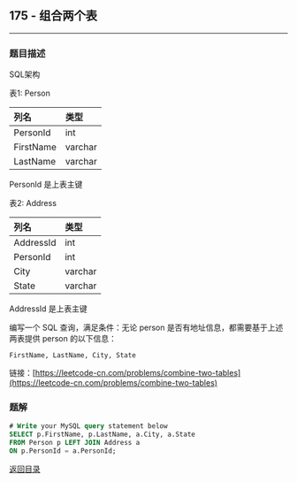 ## **175 - 组合两个表**
---------------------------

### **题目描述**
SQL架构  

表1: Person


|列名|类型|
|:-|:-|
|PersonId|int|
|FirstName|varchar|
|LastName|varchar|

PersonId 是上表主键  

表2: Address


|列名|类型|
|:-|:-|
|AddressId|int|
|PersonId|int|
|City|varchar|
|State|varchar|

AddressId 是上表主键
 

编写一个 SQL 查询，满足条件：无论 person 是否有地址信息，都需要基于上述两表提供 person 的以下信息：

``` 
FirstName, LastName, City, State
```

链接：[https://leetcode-cn.com/problems/combine-two-tables](https://leetcode-cn.com/problems/combine-two-tables)

### **题解**
``` sql
# Write your MySQL query statement below
SELECT p.FirstName, p.LastName, a.City, a.State
FROM Person p LEFT JOIN Address a
ON p.PersonId = a.PersonId;
```


[返回目录](https://maxwell-l.github.io/WriteSomething/something/leetcode)
